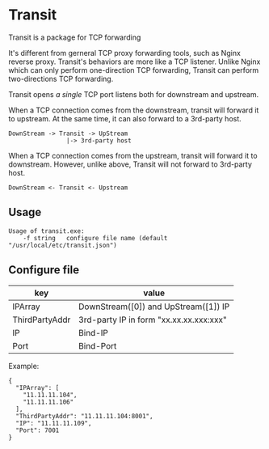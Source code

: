 # Transit

Transit is a package for TCP forwarding

It's different from gerneral TCP proxy forwarding tools, such as
Nginx reverse proxy. Transit's behaviors are more like a TCP listener.
Unlike Nginx which can only perform one-direction TCP forwarding, Transit
can perform two-directions TCP forwarding.

Transit opens *a single* TCP port listens both for downstream and upstream.

When a TCP connection comes from the downstream, transit will forward it to
upstream. At the same time, it can also forward to a 3rd-party host.

    DownStream -> Transit -> UpStream
                    |-> 3rd-party host

When a TCP connection comes from the upstream, transit will forward it to
downstream. However, unlike above, Transit will not forward to 3rd-party host.

    DownStream <- Transit <- Upstream

## Usage

    Usage of transit.exe:
        -f string   configure file name (default "/usr/local/etc/transit.json")

## Configure file

key | value
----| -----
IPArray | DownStream([0]) and UpStream([1]) IP
ThirdPartyAddr | 3rd-party IP in form "xx.xx.xx.xxx:xxx"
IP | Bind-IP
Port | Bind-Port

Example:

    {
      "IPArray": [
        "11.11.11.104",
        "11.11.11.106"
      ],
      "ThirdPartyAddr": "11.11.11.104:8001",
      "IP": "11.11.11.109",
      "Port": 7001
    }
